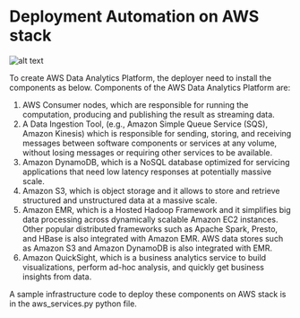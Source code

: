 # Deployment Automation on AWS stack
![alt text](https://github.com/doc-vu/Stratum/blob/master/png/DataAnalytics_on_AWS.png)

To create AWS Data Analytics Platform, the deployer need to install the components as below.
Components of the AWS Data Analytics Platform are:
1. AWS Consumer nodes, which are responsible for running the computation, producing and publishing
the result as streaming data.
2. A Data Ingestion Tool, (e.g., Amazon Simple Queue Service (SQS), Amazon Kinesis) which is
responsible for sending, storing, and receiving messages between software components or services
at any volume, without losing messages or requiring other services to be available.
3. Amazon DynamoDB, which is a NoSQL database optimized for servicing applications that need low
latency responses at potentially massive scale.
4. Amazon S3, which is object storage and it allows to store and retrieve structured and unstructured
data at a massive scale.
5. Amazon EMR, which is a Hosted Hadoop Framework and it simplifies big data processing across
dynamically scalable Amazon EC2 instances. Other popular distributed frameworks such as Apache
Spark, Presto, and HBase is also integrated with Amazon EMR. AWS data stores such as Amazon S3
and Amazon DynamoDB is also integrated with EMR.
6. Amazon QuickSight, which is a business analytics service to build visualizations, perform ad-hoc
analysis, and quickly get business insights from data.

A sample infrastructure code to deploy these components on AWS stack is in the aws_services.py python file.

